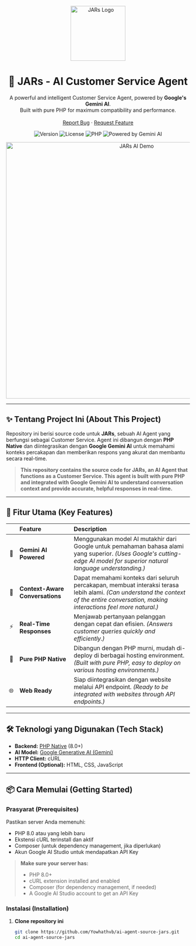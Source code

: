 <p align="center">
  <img src="https://via.placeholder.com/150/ADD8E6/000000?text=JAR" alt="JARs Logo" width="150" height="150">
</p>

<h1 align="center">💬 JARs - AI Customer Service Agent</h1>

<p align="center">
  A powerful and intelligent Customer Service Agent, powered by <b>Google's Gemini AI</b>.
  <br>
  Built with pure PHP for maximum compatibility and performance.
  <br>
  <br>
  <a href="https://github.com/Yowhathvb/ai-agent-source-jars/issues">Report Bug</a>
  ·
  <a href="https://github.com/Yowhathvb/ai-agent-source-jars/issues">Request Feature</a>
</p>

<p align="center">
  <!-- Shields/Badges -->
  <img src="https://img.shields.io/badge/Version-1.0.0-lightblue" alt="Version">
  <img src="https://img.shields.io/badge/License-MIT-lightblue" alt="License">
  <img src="https://img.shields.io/badge/PHP-8.0%2B-lightblue" alt="PHP">
  <img src="https://img.shields.io/badge/Powered%20by-Gemini%20AI-blue" alt="Powered by Gemini AI">
</p>

<p align="center">
  <img src="https://via.placeholder.com/800x400/ADD8E6/FFFFFF?text=JARs+AI+Customer+Service+Dashboard" alt="JARs AI Demo" width="700">
</p>

---

## ✨ **Tentang Project Ini (About This Project)**

Repository ini berisi source code untuk **JARs**, sebuah AI Agent yang berfungsi sebagai Customer Service. Agent ini dibangun dengan **PHP Native** dan diintegrasikan dengan **Google Gemini AI** untuk memahami konteks percakapan dan memberikan respons yang akurat dan membantu secara real-time.

> **This repository contains the source code for JARs, an AI Agent that functions as a Customer Service. This agent is built with pure PHP and integrated with Google Gemini AI to understand conversation context and provide accurate, helpful responses in real-time.**

---

## 🚀 **Fitur Utama (Key Features)**

<div align="center">

| | Feature | Description |
| :---: | :--- | :--- |
| 🤖 | **Gemini AI Powered** | Menggunakan model AI mutakhir dari Google untuk pemahaman bahasa alami yang superior. *(Uses Google's cutting-edge AI model for superior natural language understanding.)* |
| 💬 | **Context-Aware Conversations** | Dapat memahami konteks dari seluruh percakapan, membuat interaksi terasa lebih alami. *(Can understand the context of the entire conversation, making interactions feel more natural.)* |
| ⚡ | **Real-Time Responses** | Menjawab pertanyaan pelanggan dengan cepat dan efisien. *(Answers customer queries quickly and efficiently.)* |
| 🐘 | **Pure PHP Native** | Dibangun dengan PHP murni, mudah di-deploy di berbagai hosting environment. *(Built with pure PHP, easy to deploy on various hosting environments.)* |
| 🌐 | **Web Ready** | Siap diintegrasikan dengan website melalui API endpoint. *(Ready to be integrated with websites through API endpoints.)* |

</div>

---

## 🛠️ **Teknologi yang Digunakan (Tech Stack)**

- **Backend:** [PHP Native](https://www.php.net/) (8.0+)
- **AI Model:** [Google Generative AI (Gemini)](https://deepmind.google/technologies/gemini/)
- **HTTP Client:** cURL
- **Frontend (Optional):** HTML, CSS, JavaScript

---

## 📦 **Cara Memulai (Getting Started)**

### **Prasyarat (Prerequisites)**

Pastikan server Anda memenuhi:
- PHP 8.0 atau yang lebih baru
- Ekstensi cURL terinstall dan aktif
- Composer (untuk dependency management, jika diperlukan)
- Akun Google AI Studio untuk mendapatkan API Key

> **Make sure your server has:**
> - PHP 8.0+
> - cURL extension installed and enabled
> - Composer (for dependency management, if needed)
> - A Google AI Studio account to get an API Key

### **Instalasi (Installation)**

1. **Clone repository ini**
   ```bash
   git clone https://github.com/Yowhathvb/ai-agent-source-jars.git
   cd ai-agent-source-jars
